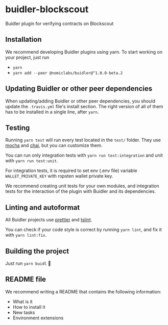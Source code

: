 # buidler-blockscout

Buidler plugin for verifying contracts on Blockscout

## Installation

We recommend developing Buidler plugins using yarn. To start working on your project, just run

- `yarn`
- `yarn add --peer @nomiclabs/buidler@^1.0.0-beta.2`

## Updating Buidler or other peer dependencies

When updating/adding Buidler or other peer dependencies, you should update the `.travis.yml` file's install section. The right version of all of them has to be installed in a single line, after `yarn`.

## Testing

Running `yarn test` will run every test located in the `test/` folder. They use [mocha](https://mochajs.org) and [chai](https://www.chaijs.com/), but you can customize them.

You can run only integration tests with `yarn run test:integration` and unit with `yarn run test:unit`.

For integration tests, it is required to set env (.env file) variable `WALLET_PRIVATE_KEY` with ropsten wallet private key.

We recommend creating unit tests for your own modules, and integration tests for the interaction of the plugin with Buidler and its dependencies.

## Linting and autoformat

All Buidler projects use [prettier](https://prettier.io/) and [tslint](https://palantir.github.io/tslint/).

You can check if your code style is correct by running `yarn lint`, and fix it with `yarn lint:fix`.

## Building the project

Just run `yarn buidl` ️👷‍

## README file

We recommend writing a README that contains the following information:

- What is it
- How to install it
- New tasks
- Environment extensions
